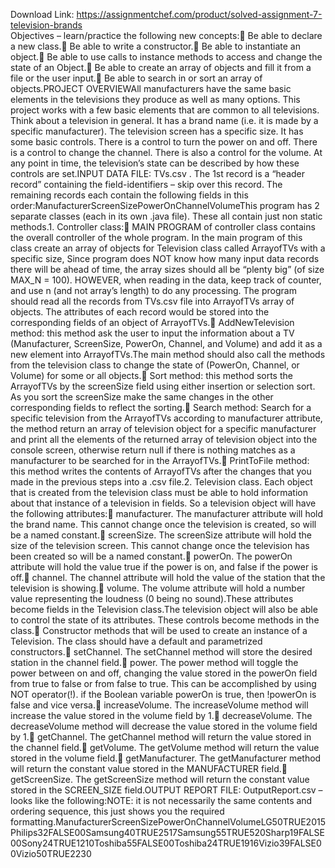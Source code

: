 Download Link: https://assignmentchef.com/product/solved-assignment-7-television-brands
<br>
Objectives – learn/practice the following new concepts: Be able to declare a new class. Be able to write a constructor. Be able to instantiate an object. Be able to use calls to instance methods to access and change the state of an Object. Be able to create an array of objects and fill it from a file or the user input. Be able to search in or sort an array of objects.PROJECT OVERVIEWAll manufacturers have the same basic elements in the televisions they produce as well as many options. This project works with a few basic elements that are common to all televisions. Think about a television in general. It has a brand name (i.e. it is made by a specific manufacturer). The television screen has a specific size. It has some basic controls. There is a control to turn the power on and off. There is a control to change the channel. There is also a control for the volume. At any point in time, the television’s state can be described by how these controls are set.INPUT DATA FILE: TVs.csv . The 1st record is a “header record” containing the field-identifiers – skip over this record. The remaining records each contain the following fields in this order:ManufacturerScreenSizePowerOnChannelVolumeThis program has 2 separate classes (each in its own .java file). These all contain just non static methods.1. Controller class: MAIN PROGRAM of controller class contains the overall controller of the whole program. In the main program of this class create an array of objects for Television class called ArrayofTVs with a specific size, Since program does NOT know how many input data records there will be ahead of time, the array sizes should all be “plenty big” (of size MAX_N = 100). HOWEVER, when reading in the data, keep track of counter, and use n (and not array’s length) to do any processing. The program should read all the records from TVs.csv file into ArrayofTVs array of objects. The attributes of each record would be stored into the corresponding fields of an object of ArrayofTVs. AddNewTelevision method: this method ask the user to input the information about a TV (Manufacturer, ScreenSize, PowerOn, Channel, and Volume) and add it as a new element into ArrayofTVs.The main method should also call the methods from the television class to change the state of (PowerOn, Channel, or Volume) for some or all objects. Sort method: this method sorts the ArrayofTVs by the screenSize field using either insertion or selection sort. As you sort the screenSize make the same changes in the other corresponding fields to reflect the sorting. Search method: Search for a specific television from the ArrayofTVs according to manufacturer attribute, the method return an array of television object for a specific manufacturer and print all the elements of the returned array of television object into the console screen, otherwise return null if there is nothing matches as a manufacturer to be searched for in the ArrayofTVs. PrintToFile method: this method writes the contents of ArrayofTVs after the changes that you made in the previous steps into a .csv file.2. Television class. Each object that is created from the television class must be able to hold information about that instance of a television in fields. So a television object will have the following attributes: manufacturer. The manufacturer attribute will hold the brand name. This cannot change once the television is created, so will be a named constant. screenSize. The screenSize attribute will hold the size of the television screen. This cannot change once the television has been created so will be a named constant. powerOn. The powerOn attribute will hold the value true if the power is on, and false if the power is off. channel. The channel attribute will hold the value of the station that the television is showing. volume. The volume attribute will hold a number value representing the loudness (0 being no sound).These attributes become fields in the Television class.The television object will also be able to control the state of its attributes. These controls become methods in the class. Constructor methods that will be used to create an instance of a Television. The class should have a default and parametrized constructors. setChannel. The setChannel method will store the desired station in the channel field. power. The power method will toggle the power between on and off, changing the value stored in the powerOn field from true to false or from false to true. This can be accomplished by using NOT operator(!). if the Boolean variable powerOn is true, then !powerOn is false and vice versa. increaseVolume. The increaseVolume method will increase the value stored in the volume field by 1. decreaseVolume. The decreaseVolume method will decrease the value stored in the volume field by 1. getChannel. The getChannel method will return the value stored in the channel field. getVolume. The getVolume method will return the value stored in the volume field. getManufacturer. The getManufacturer method will return the constant value stored in the MANUFACTURER field. getScreenSize. The getScreenSize method will return the constant value stored in the SCREEN_SIZE field.OUTPUT REPORT FILE: OutputReport.csv – looks like the following:NOTE: it is not necessarily the same contents and ordering sequence, this just shows you the required formatting.ManufacturerScreenSizePowerOnChannelVolumeLG50TRUE2015Philips32FALSE00Samsung40TRUE2517Samsung55TRUE520Sharp19FALSE00Sony24TRUE1210Toshiba55FALSE00Toshiba24TRUE1916Vizio39FALSE00Vizio50TRUE2230